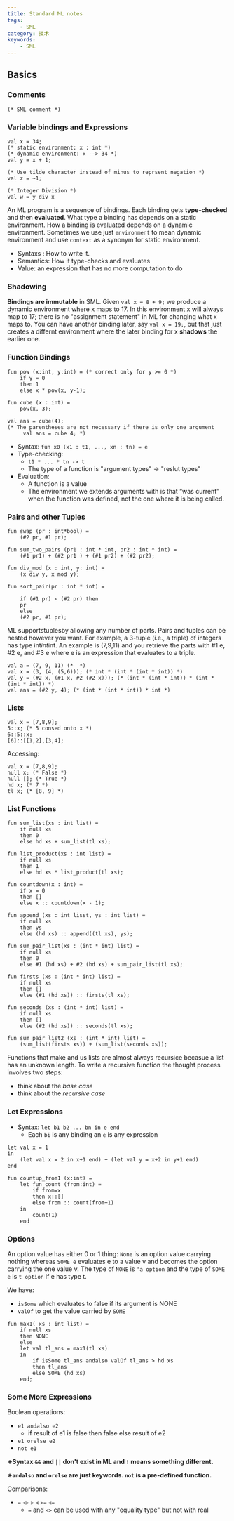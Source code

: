 ```yaml
---
title: Standard ML notes
tags:
    - SML
category: 技术
keywords:
    - SML
---
```


## Basics

### Comments

```ML
(* SML comment *)
```

### Variable bindings and Expressions

```ML
val x = 34;
(* static environment: x : int *)
(* dynamic environment: x --> 34 *)
val y = x + 1;

(* Use tilde character instead of minus to reprsent negation *)
val z = ~1;

(* Integer Division *)
val w = y div x
```

An ML program is a sequence of bindings. Each binding gets **type-checked** and then **evaluated**. 
What type a binding has depends on a static environment. How a binding is evaluated depends on a dynamic environment.
Sometimes we use just `environment` to mean dynamic environment and use `context` as a synonym for static environment.

* Syntaxs : How to write it.
* Semantics: How it type-checks and evaluates
* Value: an expression that has no more computation to do

### Shadowing

**Bindings are immutable** in SML. Given `val x = 8 + 9;` we produce a dynamic environment where x maps to 17. 
In this environment x will always map to 17; there is no "assignment statement" in ML for changing what x maps to. 
You can have another binding later, say `val x = 19;`, but that just creates a differnt environment 
where the later binding for x **shadows** the earlier one.

### Function Bindings

```ML
fun pow (x:int, y:int) = (* correct only for y >= 0 *)
    if y = 0
    then 1
    else x * pow(x, y-1);

fun cube (x : int) = 
    pow(x, 3);

val ans = cube(4);
(* The parentheses are not necessary if there is only one argument
     val ans = cube 4; *)
```

* Syntax: `fun x0 (x1 : t1, ..., xn : tn) = e`
* Type-checking: 
    - `t1 * ... * tn -> t`
    - The type of a function is "argument types" -> "reslut types"
* Evaluation:
    - A function is a value
    - The environment we extends arguments with is that “was current” when the function was defined, not the one where it is being called.
    
### Pairs and other Tuples

```ML
fun swap (pr : int*bool) =
    (#2 pr, #1 pr);

fun sum_two_pairs (pr1 : int * int, pr2 : int * int) =
    (#1 pr1) + (#2 pr1 ) + (#1 pr2) + (#2 pr2);

fun div_mod (x : int, y: int) =
    (x div y, x mod y);

fun sort_pair(pr : int * int) =
    
    if (#1 pr) < (#2 pr) then
	pr
    else
	(#2 pr, #1 pr);
```

ML supportstuplesby allowing any number of parts. Pairs and tuples can be nested however you want. For example, a 3-tuple (i.e., a triple) of integers has type int*int*int. An example is (7,9,11) and you retrieve the parts with #1 e, #2 e, and #3 e where
e is an expression that evaluates to a triple.

```ML
val a = (7, 9, 11) (*  *)
val x = (3, (4, (5,6))); (* int * (int * (int * int)) *)
val y = (#2 x, (#1 x, #2 (#2 x))); (* (int * (int * int)) * (int * (int * int)) *)
val ans = (#2 y, 4); (* (int * (int * int)) * int *)
```

### Lists

```ML
val x = [7,8,9];
5::x; (* 5 consed onto x *)
6::5::x;
[6]::[[1,2],[3,4];
```
Accessing:
```ML
val x = [7,8,9];
null x; (* False *)
null []; (* True *)
hd x; (* 7 *)
tl x; (* [8, 9] *)
```

### List Functions

```ML
fun sum_list(xs : int list) =
    if null xs
    then 0
    else hd xs + sum_list(tl xs);

fun list_product(xs : int list) =
    if null xs
    then 1
    else hd xs * list_product(tl xs);

fun countdown(x : int) =
    if x = 0
    then []
    else x :: countdown(x - 1);

fun append (xs : int lisst, ys : int list) =
    if null xs
    then ys
    else (hd xs) :: append((tl xs), ys);

fun sum_pair_list(xs : (int * int) list) =
    if null xs
    then 0
    else #1 (hd xs) + #2 (hd xs) + sum_pair_list(tl xs);

fun firsts (xs : (int * int) list) =
    if null xs
    then []
    else (#1 (hd xs)) :: firsts(tl xs);

fun seconds (xs : (int * int) list) =
    if null xs
    then []
    else (#2 (hd xs)) :: seconds(tl xs);

fun sum_pair_list2 (xs : (int * int) list) =
    (sum_list(firsts xs)) + (sum_list(seconds xs));

```

Functions that make and us lists are almost always recursice becasue a list has an unknown length. To write a recursive function the thought process involves two steps:
* think about the _base case_	
* think about the _recursive case_

### Let Expressions

* Syntax: `let b1 b2 ... bn in e end`
    - Each `bi` is any binding an `e` is any expression
    
```ML
let val x = 1
in
    (let val x = 2 in x+1 end) + (let val y = x+2 in y+1 end)
end

fun countup_from1 (x:int) =
    let fun count (from:int) =
        if from=x
        then x::[]
        else from :: count(from+1)
    in
        count(1)
    end
```

### Options

An option value has either 0 or 1 thing: `None` is an option value carrying nothing whereas `SOME e` evaluates e to a value v and becomes the option carrying the one value v. The type of `NONE` is `'a option` and the type of `SOME e` is `t option` if e has type t.

We have:
* `isSome` which evaluates to false if its argument is NONE
* `valOf` to get the value carried by `SOME`

```ML
fun max1( xs : int list) =
    if null xs
    then NONE
    else
	let val tl_ans = max1(tl xs)
	in
	    if isSome tl_ans andalso valOf tl_ans > hd xs
	    then tl_ans
	    else SOME (hd xs)
	end;
```

### Some More Expressions

Boolean operations:
* `e1 andalso e2`
    - if result of e1 is false then false else result of e2
* `e1 orelse e2`
* `not e1`

**※Syntax `&&` and `||` don't exist in ML and `!` means something different.**

**※`andalso` and `orelse` are just keywords. `not` is a pre-defined function.**

Comparisons:
* `=` `<>` `>` `<` `>=` `<=`
    - `=` and `<>` can be used with any "equality type" but not with real
<!--stackedit_data:
eyJoaXN0b3J5IjpbLTIwNDEwNjk4NDZdfQ==
-->